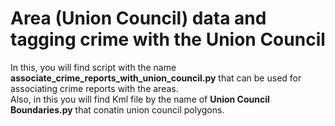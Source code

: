 # Area (Union Council) data and tagging crime with the Union Council
In this, you will find script with the name **associate_crime_reports_with_union_council.py** that can be used for associating crime reports with the areas.  
Also, in this you will find Kml file by the name of **Union Council Boundaries.py** that conatin union council polygons.
